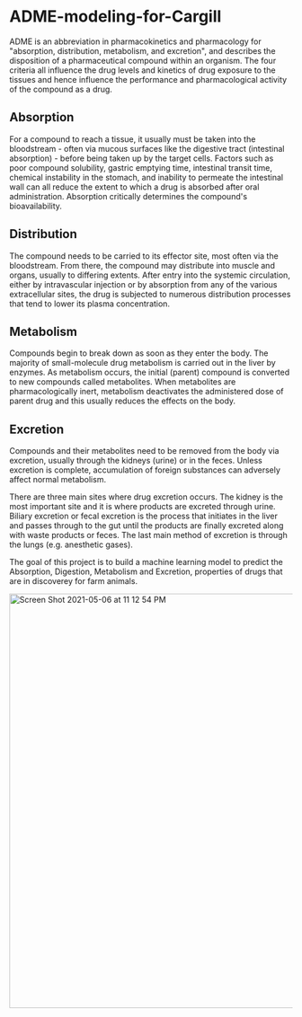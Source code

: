 # ADME-modeling-for-Cargill

ADME is an abbreviation in pharmacokinetics and pharmacology for "absorption, distribution, metabolism, and excretion", and describes the disposition of a pharmaceutical compound within an organism. The four criteria all influence the drug levels and kinetics of drug exposure to the tissues and hence influence the performance and pharmacological activity of the compound as a drug.

## Absorption 
For a compound to reach a tissue, it usually must be taken into the bloodstream - often via mucous surfaces like the digestive tract (intestinal absorption) - before being taken up by the target cells. Factors such as poor compound solubility, gastric emptying time, intestinal transit time, chemical instability in the stomach, and inability to permeate the intestinal wall can all reduce the extent to which a drug is absorbed after oral administration. Absorption critically determines the compound's bioavailability.

## Distribution
The compound needs to be carried to its effector site, most often via the bloodstream. From there, the compound may distribute into muscle and organs, usually to differing extents. After entry into the systemic circulation, either by intravascular injection or by absorption from any of the various extracellular sites, the drug is subjected to numerous distribution processes that tend to lower its plasma concentration.

## Metabolism
Compounds begin to break down as soon as they enter the body. The majority of small-molecule drug metabolism is carried out in the liver by enzymes. As metabolism occurs, the initial (parent) compound is converted to new compounds called metabolites. When metabolites are pharmacologically inert, metabolism deactivates the administered dose of parent drug and this usually reduces the effects on the body.

## Excretion
Compounds and their metabolites need to be removed from the body via excretion, usually through the kidneys (urine) or in the feces. Unless excretion is complete, accumulation of foreign substances can adversely affect normal metabolism.

There are three main sites where drug excretion occurs. The kidney is the most important site and it is where products are excreted through urine. Biliary excretion or fecal excretion is the process that initiates in the liver and passes through to the gut until the products are finally excreted along with waste products or feces. The last main method of excretion is through the lungs (e.g. anesthetic gases).


The goal of this project is to build a machine learning model to predict the Absorption, Digestion, Metabolism and Excretion, properties of drugs that are in discoverey for farm animals. 

<img width="738" alt="Screen Shot 2021-05-06 at 11 12 54 PM" src="https://user-images.githubusercontent.com/76990124/117405568-b0e9d380-aec0-11eb-96af-4ce64d129e78.png">

